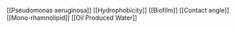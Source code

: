 [[Pseudomonas aeruginosa]]
[[Hydrophobicity]]
[[Biofilm]]
[[Contact angle]]
[[Mono-rhamnolipid]]
[[Oil Produced Water]]
